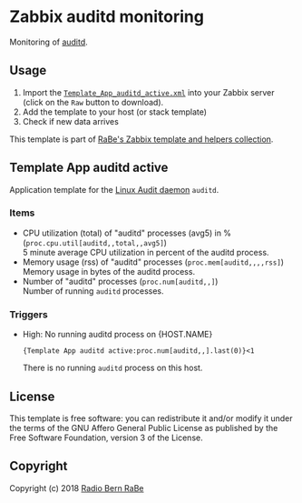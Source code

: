 # Zabbix auditd monitoring
Monitoring of [auditd](https://people.redhat.com/sgrubb/audit/).

## Usage
1. Import the
   [`Template_App_auditd_active.xml`](Template_App_auditd_active.xml)
   into your Zabbix server (click on the `Raw` button to download).
2. Add the template to your host (or stack template)
3. Check if new data arrives

This template is part of [RaBe's Zabbix template and helpers
collection](https://github.com/radiorabe/rabe-zabbix).
## Template App auditd active
Application template for the [Linux Audit daemon](https://people.redhat.com/sgrubb/audit/) `auditd`.
### Items
* CPU utilization (total) of "auditd" processes (avg5) in % (`proc.cpu.util[auditd,,total,,avg5]`)  
  5 minute average CPU utilization in percent of the auditd process.
* Memory usage (rss) of "auditd" processes (`proc.mem[auditd,,,,rss]`)  
  Memory usage in bytes of the auditd process.
* Number of "auditd" processes (`proc.num[auditd,,]`)  
  Number of running `auditd` processes.
### Triggers
* High: No running auditd process on {HOST.NAME}
  ```
  {Template App auditd active:proc.num[auditd,,].last(0)}<1
  ```
  There is no running `auditd` process on this host.

## License
This template is free software: you can redistribute it and/or modify it under
the terms of the GNU Affero General Public License as published by the Free
Software Foundation, version 3 of the License.

## Copyright
Copyright (c) 2018 [Radio Bern RaBe](http://www.rabe.ch)
